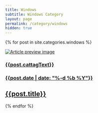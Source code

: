 ```yaml
---
title: Windows
subtitle: Windows Category
layout: page
permalink: /category/windows
hidden: true
---
```


<!--<ul style="list-style-type:none;padding:0;margin:0;">
{% for post in site.categories.windows %}
    <li style=""><a href="{{post.url}}">{{post.date | date: "%-d %b %Y"}} - {{post.title}}</a></li>
{% endfor %}
</ul>-->

{% for post in site.categories.windows %}
<article class="FALP-article FALP-article-in-categories col-xl-12 col-lg-12 col-md-12 col-sm-12">
  <a href="{{post.url}}" class="clickable-article-link">
    <img alt="Article preview image" src='{{post.image}}' class="FALP-article-bg-image"/>
    <h3 class="FALP-article-tag cattag-{{post.cattag}}">{{post.cattagText}}</h3>
    <h3 class="FALP-article-date">{{post.date | date: "%-d %b %Y"}}</h3>
    <h2 class="FALP-article-title">{{post.title}}</h2>
  </a>
</article>
{% endfor %}